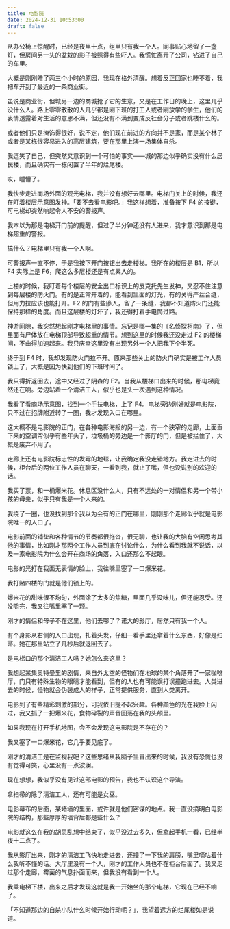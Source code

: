 ```yaml
---
title: 电影院
date: 2024-12-31 10:53:00
draft: false
---
```


从办公椅上惊醒时，已经是夜里十点，组里只有我一个人。同事贴心地留了一盏灯，但房间另一头的盆栽的影子被照得有些吓人。我慌忙离开了公司，钻进了自己的车里。

<!--more-->

大概是刚刚睡了两三个小时的原因，我现在格外清醒。想着反正回家也睡不着，我把车开到了最近的一条商业街。

虽说是商业街，但城另一边的商城抢了它的生意，又是在工作日的晚上，这里几乎没什么人。路上零零散散的人几乎都是刚下班的打工人或者刚放学的学生，他们的表情透露着对生活的意思不满，但还没有不满到变成反社会分子或者跳楼什么的。

或者他们只是掩饰得很好，说不定，他们现在前进的方向并不是家，而是某个林子或者是某栋很容易进入的高层建筑，要在那里上演一场集体自杀。

我逗笑了自己，但突然又意识到一个可怕的事实——城的那边似乎确实没有什么居民楼，而且确实有一栋闲置了半年的烂尾楼。

哎，睡懵了。

我快步走进商场外面的观光电梯，我并没有想好去哪里。电梯门关上的时候，我还在盯着楼层示意图发神。「要不去看电影吧。」我这样想着，准备按下 F4 的按键，可电梯却突然响起令人不安的警报声。

我本以为那是电梯开门前的提醒，但过了半分钟还没有人进来，我才意识到那是电梯超重的警报。

搞什么？电梯里只有我一个人啊。

可警报声一直不停，于是我按下开门按钮出去走楼梯。我所在的楼层是 B1，所以 F4 实际上是 F6，爬这么多层楼还是有点累人的。

上楼的时候，我盯着每个楼层的安全出口标识上的皮克托先生发神，又忍不住注意到每层楼的防火门。有的是正常开着的，能看到里面的灯光，有的关得严丝合缝，但用力拉应该也能打开。F2 的门有些瘆人，留了一条缝，我都不知道防火门还能保持那样的角度。而且这层楼的灯坏了，我还得打着手电筒过路。

神游间隙，我突然想起刚才电梯里的事情。忘记是哪一集的《名侦探柯南》了，但里面有尸体放在电梯顶部导致超重的情节。想到这里的时候我还没走过 F2 的楼梯间，不由得加速起来。我只庆幸这里没有出现另外一个人把我下个半死。

终于到 F4 时，我却发现防火门拉不开。原来那些关上的防火门确实是被工作人员锁上了，大概是因为快到他们的下班时间了。

我只得折返回去，途中又经过了阴森的 F2。当我从楼梯口出来的时候，那电梯竟然还在响。旁边站着一个清洁工人，似乎也是头一次遇到这种情况。

我看了看商场示意图，找到一个手扶电梯，上了 F4。电梯旁边刚好就是电影院，只不过在招牌附近转了一圈，我才发现入口在哪里。

这大概不是电影院的正门，在各种电影海报的另一边，有一个狭窄的走廊，上面垂下来的空调帘似乎有些年头了，垃圾桶的旁边是一个影厅的门，但是被拦住了，大概是废弃不用了。

走廊上还有电影院标志性的发霉的地毯，让我确定我没走错地方。我走进去的时候，柜台后的两位工作人员在聊天，一看到我，就止了嘴，但也没说别的欢迎的话。

我买了票，和一桶爆米花。休息区没什么人，只有不远处的一对情侣和另一个带小孩的母亲，似乎只有我是一个人来的。

我绕了一圈，也没找到那个我以为会有的正门在哪里，刚刚那个走廊似乎就是电影院唯一的入口了。

电影前面的铺垫和各种情节的节奏都很拖沓，很无聊，也让我的大脑有空闲思考其他的事情，比如刚才那两个工作人员到底在讨论什么，为什么看到我就不说话，以及一家电影院为什么会开在商场的角落，入口还那么不起眼。

电影的光打在我面无表情的脸上，我往嘴里塞了一口爆米花。

我打赌四楼的门就是他们锁上的。

爆米花的甜味很不均匀，外面涂了太多的焦糖，里面几乎没味儿，但还能忍受。还没嚼完，我又往嘴里塞了一颗。

刚才的情侣和母子不在这里，他们去哪了？诺大的影厅，居然只有我一个人。

有个身影从右侧的入口出现，扎着头发，仔细一看手里还拿着什么东西，好像是扫帚。她在那里站立了几秒后就退回去了。

是电梯口的那个清洁工人吗？她怎么来这里？

我想起某集奥特曼里的剧情，来自外太空的怪物们在地球的某个角落开了一家咖啡厅，门只有特殊生物的眼睛才能看到，但有的人也有可能误打误撞跑进去。人类进去的时候，怪物就会伪装成人的样子，正常提供服务，直到人类离开。

电影到了有些精彩刺激的部分，可我依旧提不起兴趣。各种颜色的光在我脸上闪过，我又抓了一把爆米花，食物碎裂的声音回荡在我的头颅里。

如果我现在打开手机地图，会不会发现这电影院是不存在的？

我又塞了一口爆米花，它几乎要见底了。

刚才的清洁工是在监视我吧？这些思绪从我脑子里冒出来的时候，我没有恐慌也没有觉得可笑，心里没有一点波澜。

现在想想，我似乎没有见过这部电影的预告，我也不认识这个导演。

拿扫帚的除了清洁工人，还有可能是女巫。

电影幕布的后面，某堵墙的里面，或许就是他们密谋的地点。我一直没搞明白电影院的结构，那些厚厚的墙背后都是些什么？

电影就这么在我的胡思乱想中结束了，似乎没过去多久，但拿起手机一看，已经半夜十二点了。

我从影厅出来，刚才的清洁工飞快地走进去，还撞了一下我的肩膀，嘴里嘀咕着什么我听不懂的话。大厅里没有一个人，刚才的工作人员也不在柜台后面了。我又走过那个走廊，霉菌的气息扑面而来，但我没有看到一个人。

我乘电梯下楼，出来之后才发现这就是我一开始坐的那个电梯，它现在已经不响了。

「不知道那边的自杀小队什么时候开始行动呢？」，我望着远方的烂尾楼如是说道。
